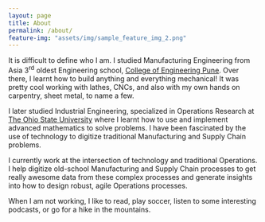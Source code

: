 ```yaml
---
layout: page
title: About
permalink: /about/
feature-img: "assets/img/sample_feature_img_2.png"
---
```


It is difficult to define who I am. I studied Manufacturing Engineering from Asia 3<sup>rd</sup> oldest Engineering school, [College of Engineering Pune](https://www.coep.org.in/). Over there, I learnt how to build anything and everything mechanical! It was pretty cool working with lathes, CNCs, and also with my own hands on carpentry, sheet metal, to name a few.

I later studied Industrial Engineering, specialized in Operations Research at [The Ohio State University](https://ise.osu.edu/) where I learnt how to use and implement advanced mathematics to solve problems. I have been fascinated by the use of technology to digitize traditional Manufacturing and Supply Chain problems.

I currently work at the intersection of technology and traditional Operations. I help digitize old-school Manufacturing and Supply Chain processes to get really awesome data from these complex processes and generate insights into how to design robust, agile Operations processes.

When I am not working, I like to read, play soccer, listen to some interesting podcasts, or go for a hike in the mountains.

